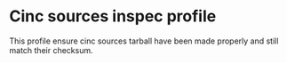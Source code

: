 # Cinc sources inspec profile

This profile ensure cinc sources tarball have been made properly and still match their checksum.

